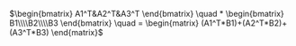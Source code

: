 
$\begin{bmatrix}
A1^T&A2^T&A3^T
\end{bmatrix}
\quad    * 
\begin{bmatrix}
B1\\\\B2\\\\B3
\end{bmatrix} \quad = 
\begin{matrix}
(A1^T*B1)+(A2^T*B2)+(A3^T*B3)
\end{matrix}$
